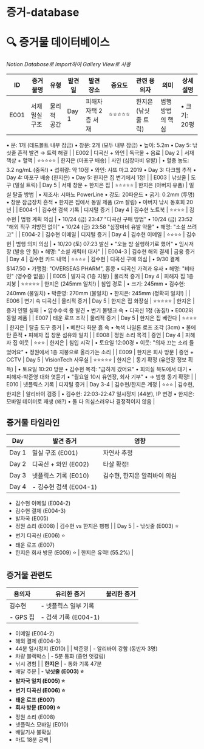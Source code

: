 # 증거-database

# 🔍 증거물 데이터베이스

*Notion Database로 Import하여 Gallery View로 사용*

| ID | 증거물명 | 유형 | 발견일 | 발견 장소 | 중요도 | 관련 용의자 | 의미 | 상세 설명 |
| --- | --- | --- | --- | --- | --- | --- | --- | --- |
| E001 | 서재 밀실 구조 | 물리적 공간 | Day 1 | 피해자 자택 2층 서재 | ⭐⭐⭐⭐⭐ | 한지은 (낚싯줄 트릭) | 범행 방법의 핵심 | • 크기: 20평
• 문: 1개 (데드볼트 내부 잠금)
• 창문: 2개 (모두 내부 잠금)
• 높이: 5.2m
• Day 5: 낚싯줄 흔적 발견 → 트릭 해결 |
| E002 | 디곡신 + 와인 | 독극물 + 음료 | Day 2 | 서재 책상 + 혈액 | ⭐⭐⭐⭐⭐ | 한지은 (마포구 배송) | 사인 (심장마비 유발) | • 혈중 농도: 3.2 ng/mL (중독!)
• 섭취량: 약 10정
• 와인: 샤또 마고 2019
• Day 3: 다크웹 추적
• Day 4: 마포구 배송 (한지은)
• Day 5: 한지은 집 변기에서 1정! |
| E003 | 낚싯줄 | 도구 (밀실 트릭) | Day 5 | 서재 창문 + 한지은 집 | ⭐⭐⭐⭐⭐ | 한지은 (아버지 유품) | 밀실 탈출 방법 | • 제조사: 시마노 PowerLine
• 강도: 20파운드
• 굵기: 0.2mm (투명)
• 창문 잠금장치 흔적
• 한지은 집에서 동일 제품 (2m 잘림)
• 아버지 낚시 동호회 20년 |
| E004-1 | 김수현 검색 기록 | 디지털 증거 | Day 4 | 김수현 노트북 | ⭐⭐⭐⭐ | 김수현 | 범행 계획 의심 | • 10/24 (금) 23:47 "디곡신 구매 방법"
• 10/24 (금) 23:52 "해외 직구 처방전 없이"
• 10/24 (금) 23:58 "심장마비 유발 약물"
• 해명: "소설 쓰려고" |
| E004-2 | 김수현 이메일 | 디지털 증거 | Day 4 | 김수현 이메일 | ⭐⭐⭐⭐ | 김수현 | 범행 의지 의심 | • 10/20 (토) 07:23 발신
• "오늘 밤 실행하기로 했어"
• 임시저장 (발송 안 됨)
• 해명: "소설 캐릭터 대사" |
| E004-3 | 김수현 해외 결제 | 금융 증거 | Day 4 | 김수현 카드 내역 | ⭐⭐⭐⭐ | 김수현 | 디곡신 구매 의심 | • 9/30 결제 $147.50
• 가맹점: "OVERSEAS PHARM", 홍콩
• 디곡신 가격과 유사
• 해명: "비타민" (영수증 없음) |
| E005 | 발자국 (1층 지붕) | 물리적 증거 | Day 4 | 피해자 집 1층 지붕 | ⭐⭐⭐⭐⭐ | 한지은 (245mm 일치!) | 침입 경로 | • 크기: 245mm
• 김수현: 240mm (불일치)
• 박준영: 270mm (불일치)
• 한지은: 245mm (정확히 일치!) |
| E006 | 변기 속 디곡신 | 물리적 증거 | Day 5 | 한지은 집 화장실 | ⭐⭐⭐⭐⭐ | 한지은 | 증거 인멸 실패 | • 압수수색 중 발견
• 변기 물탱크 속
• 디곡신 1정 (놓침!)
• E002와 동일 제품 |
| E007 | 태운 로프 조각 | 물리적 증거 | Day 5 | 한지은 집 베란다 | ⭐⭐⭐⭐ | 한지은 | 탈출 도구 증거 | • 베란다 화분 흙 속
• 녹색 나일론 로프 조각 (3cm)
• 불에 탄 흔적
• 피해자 집 창문 섬유와 일치 |
| E008 | 정원 소리 목격 | 증언 | Day 4 | 피해자 집 이웃 | ⭐⭐⭐ | 한지은 | 침입 시각 | • 토요일 12:00경
• 이웃: "의자 끄는 소리 들었어요"
• 정원에서 1층 지붕으로 올라가는 소리 |
| E009 | 한지은 회사 방문 | 증언 + CCTV | Day 5 | VisionTech 사무실 | ⭐⭐⭐⭐⭐ | 한지은 | 동기 확정 (유언장 정보 획득) | • 토요일 10:20 방문
• 김수현 목격: "급하게 갔어요"
• 회의실 복도에서 대기
• 피해자-박준영 대화 엿듣기
• "월요일 10시 유언장, 회사 기부"
• → 범행 동기 확정! |
| E010 | 넷플릭스 기록 | 디지털 증거 | Day 3-4 | 김수현/한지은 계정 | ⭐⭐⭐ | 김수현, 한지은 | 알리바이 검증 | • 김수현: 22:03-22:47 일시정지 (44분), IP 변경
• 한지은: 모바일 데이터로 재생 (왜?)
• 둘 다 의심스러우나 결정적이지 않음 |

## 증거물 타임라인

| Day | 발견 증거 | 영향 |
| --- | --- | --- |
| Day 1 | 밀실 구조 (E001) | 자연사 추정 |
| Day 2 | 디곡신 + 와인 (E002) | 타살 확정! |
| Day 3 | 넷플릭스 기록 (E010) | 김수현, 한지은 알리바이 의심 |
| Day 4 | - 김수현 검색 (E004-1)
- 김수현 이메일 (E004-2)
- 김수현 결제 (E004-3)
- 발자국 (E005)
- 정원 소리 (E008) | 김수현 vs 한지은 팽팽 |
| Day 5 | - 낚싯줄 (E003) ⭐
- 변기 디곡신 (E006) ⭐
- 태운 로프 (E007)
- 한지은 회사 방문 (E009) ⭐ | 한지은 유력! (55.2%) |

## 증거물 관련도

| 용의자 | 유리한 증거 | 불리한 증거 |
| --- | --- | --- |
| 김수현 | - 넷플릭스 일부 기록
- GPS 집 | - 검색 기록 (E004-1)
- 이메일 (E004-2)
- 해외 결제 (E004-3)
- 44분 일시정지 (E010) |
| 박준영 | - 알리바이 강함 (동반자 3명)
- 차량 블랙박스 | - 5분 통화 (증언 엇갈림)
- 낚시 경험 |
| **한지은** | - 통화 기록 47분
- 배달 주문 | - **낚싯줄 (E003) ⭐**
- **발자국 일치 (E005) ⭐**
- **변기 디곡신 (E006) ⭐**
- **태운 로프 (E007)**
- **회사 방문 (E009) ⭐**
- 정원 소리 (E008)
- 넷플릭스 모바일 (E010)
- 배달기사 불확실
- 마트 18분 공백 |